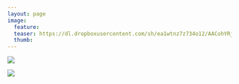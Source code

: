 ```yaml
---
layout: page
image:
  feature:
  teaser: https://dl.dropboxusercontent.com/sh/ea1wtnz7z734o12/AACohYRj9XZgjU8L0-OTQ13Ya/luontokuvat/kev%C3%A4t/IMG_20130511_074818-245px.jpg
  thumb:
---
```


[![](https://dl.dropboxusercontent.com/sh/ea1wtnz7z734o12/AACrDiMX7rVSucJgl3b97Kkya/luontokuvat/kev%C3%A4t/IMG_20130511_074811-800px.jpg)](https://dl.dropboxusercontent.com/sh/ea1wtnz7z734o12/AACLLbAa2QbuW7E0VmC2kXGGa/luontokuvat/kev%C3%A4t/IMG_20130511_074811.jpg)

[![](https://dl.dropboxusercontent.com/sh/ea1wtnz7z734o12/AACrNwCn7E9Q02MZ9OKGOCUHa/luontokuvat/kev%C3%A4t/IMG_20130511_074818-800px.jpg)](https://dl.dropboxusercontent.com/sh/ea1wtnz7z734o12/AABrrUgOwPXRxKqYL7hm1kUEa/luontokuvat/kev%C3%A4t/IMG_20130511_074818.jpg)
